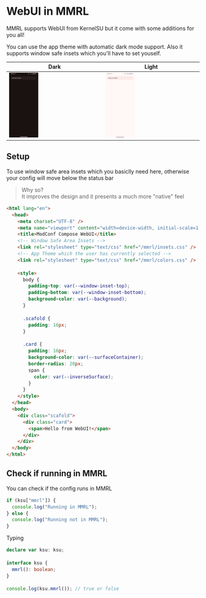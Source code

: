 # WebUI in MMRL

MMRL supports WebUI from KernelSU but it come with some additions for you all!

You can use the app theme with automatic dark mode support. Also it supports window safe insets which you'll have to set youself.

| Dark                                                  | Light                                                  |
| ----------------------------------------------------- | ------------------------------------------------------ |
| <img src="assets/webui/webui-dark.png" width="32%" /> | <img src="assets/webui/webui-light.png" width="32%" /> |

## Setup

To use window safe area insets which you basiclly need here, otherwise your config will move below the status bar

> Why so?  
> It improves the design and it presents a much more "native" feel

```html
<html lang="en">
  <head>
    <meta charset="UTF-8" />
    <meta name="viewport" content="width=device-width, initial-scale=1.0" />
    <title>ModConf Compose WebUI</title>
    <!-- Window Safe Area Insets -->
    <link rel="stylesheet" type="text/css" href="/mmrl/insets.css" />
    <!-- App Theme which the user has currently selected -->
    <link rel="stylesheet" type="text/css" href="/mmrl/colors.css" />

    <style>
      body {
        padding-top: var(--window-inset-top);
        padding-bottom: var(--window-inset-bottom);
        background-color: var(--background);
      }

      .scafold {
        padding: 16px;
      }

      .card {
        padding: 16px;
        background-color: var(--surfaceContainer);
        border-radius: 20px;
        span {
          color: var(--inverseSurface);
        }
      }
    </style>
  </head>
  <body>
    <div class="scafold">
      <div class="card">
        <span>Hello from WebUI!</span>
      </div>
    </div>
  </body>
</html>
```

## Check if running in MMRL

You can check if the config runs in MMRL

```js
if (ksu["mmrl"]) {
  console.log("Running in MMRL");
} else {
  console.log("Running not in MMRL");
}
```

Typing

```ts
declare var ksu: ksu;

interface ksu {
  mmrl(): boolean;
}

console.log(ksu.mmrl()); // true or false
```
